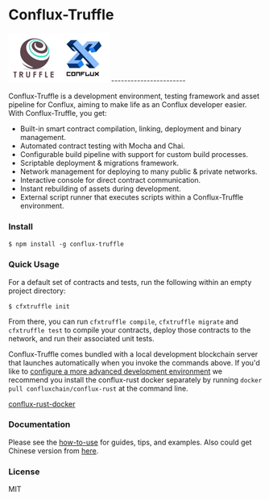 # Conflux-Truffle

<img src="https://raw.githubusercontent.com/Pana/conflux-101/master/images/conflux&truffle.png" width="200">
-----------------------

Conflux-Truffle is a development environment, testing framework and asset pipeline for Conflux, aiming to make life as an Conflux developer easier. With Conflux-Truffle, you get:

* Built-in smart contract compilation, linking, deployment and binary management.
* Automated contract testing with Mocha and Chai.
* Configurable build pipeline with support for custom build processes.
* Scriptable deployment & migrations framework.
* Network management for deploying to many public & private networks.
* Interactive console for direct contract communication.
* Instant rebuilding of assets during development.
* External script runner that executes scripts within a Conflux-Truffle environment.

### Install

```
$ npm install -g conflux-truffle
```

### Quick Usage

For a default set of contracts and tests, run the following within an empty project directory:

```
$ cfxtruffle init
```

From there, you can run `cfxtruffle compile`, `cfxtruffle migrate` and `cfxtruffle test` to compile your contracts, deploy those contracts to the network, and run their associated unit tests.

Conflux-Truffle comes bundled with a local development blockchain server that launches automatically when you invoke the commands  above. If you'd like to [configure a more advanced development environment](http://truffleframework.com/docs/advanced/configuration) we recommend you install the conflux-rust docker separately by running `docker pull confluxchain/conflux-rust` at the command line.

<!-- +  [ganache-cli](https://github.com/trufflesuite/ganache-cli): a command-line version of Conflux-Truffle's blockchain server.
+  [ganache](http://truffleframework.com/ganache/): A GUI for the server that displays your transaction history and chain state. -->

[conflux-rust-docker](https://hub.docker.com/r/confluxchain/conflux-rust)


### Documentation

Please see the [how-to-use](https://github.com/Pana/conflux-101/blob/master/docs/conflux-truffle.md) for guides, tips, and examples.
Also could get Chinese version from [here](https://github.com/Pana/conflux-101/blob/master/docs/conflux-truffle.md).

### License

MIT
